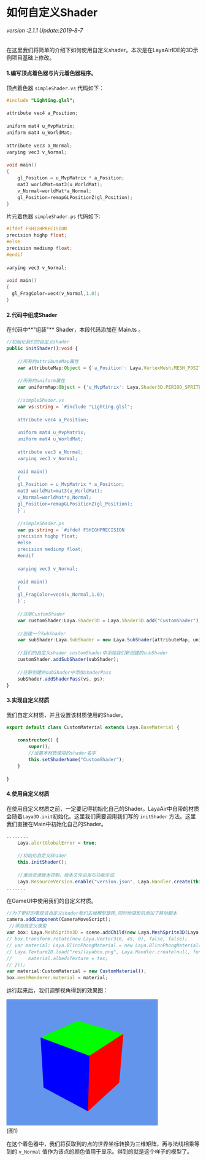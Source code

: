 # 如何自定义Shader

###### *version :2.1.1   Update:2019-8-7*

在这里我们将简单的介绍下如何使用自定义shader。本次是在LayaAirIDE的3D示例项目基础上修改。

#### 1.编写顶点着色器与片元着色器程序。

顶点着色器 `simpleShader.vs` 代码如下：

```c++
#include "Lighting.glsl";

attribute vec4 a_Position;

uniform mat4 u_MvpMatrix;
uniform mat4 u_WorldMat;

attribute vec3 a_Normal;
varying vec3 v_Normal;

void main()
{
	gl_Position = u_MvpMatrix * a_Position;
	mat3 worldMat=mat3(u_WorldMat);
	v_Normal=worldMat*a_Normal;
	gl_Position=remapGLPositionZ(gl_Position);
}
```

片元着色器 `simpleShader.ps` 代码如下:

```c++
#ifdef FSHIGHPRECISION
precision highp float;
#else
precision mediump float;
#endif

varying vec3 v_Normal;

void main()
{	
  gl_FragColor=vec4(v_Normal,1.0);
}
```

#### 2.代码中组成Shader

在代码中**"组装"** Shader，本段代码添加在 Main.ts 。

```typescript
//初始化我们的自定义shader
public initShader():void {

    //所有的attributeMap属性
    var attributeMap:Object = {'a_Position': Laya.VertexMesh.MESH_POSITION0, 'a_Normal': Laya.VertexMesh.MESH_NORMAL0};

	//所有的uniform属性
	var uniformMap:Object = {'u_MvpMatrix': Laya.Shader3D.PERIOD_SPRITE, 'u_WorldMat': Laya.Shader3D.PERIOD_SPRITE};

    //simpleShader.vs
    var vs:string = `#include "Lighting.glsl";

    attribute vec4 a_Position;

    uniform mat4 u_MvpMatrix;
    uniform mat4 u_WorldMat;

    attribute vec3 a_Normal;
    varying vec3 v_Normal;

    void main()
    {
    gl_Position = u_MvpMatrix * a_Position;
    mat3 worldMat=mat3(u_WorldMat);
    v_Normal=worldMat*a_Normal;
    gl_Position=remapGLPositionZ(gl_Position);
    }`;

    //simpleShader.ps
    var ps:string = `#ifdef FSHIGHPRECISION
    precision highp float;
    #else
    precision mediump float;
    #endif

    varying vec3 v_Normal;

    void main()
    {	
    gl_FragColor=vec4(v_Normal,1.0);
    }`;

	//注册CustomShader 
	var customShader:Laya.Shader3D = Laya.Shader3D.add("CustomShader");

	//创建一个SubShader
	var subShader:Laya.SubShader = new Laya.SubShader(attributeMap, uniformMap);

	//我们的自定义shader customShader中添加我们新创建的subShader
	customShader.addSubShader(subShader);

	//往新创建的subShader中添加shaderPass
	subShader.addShaderPass(vs, ps);
}
```

#### 3.实现自定义材质

我们自定义材质，并且设置该材质使用的Shader。

```typescript
export default class CustomMaterial extends Laya.BaseMaterial {
    
    constructor() { 
        super(); 
        //设置本材质使用的shader名字
        this.setShaderName("CustomShader");
    }
 
}
```

#### 4.使用自定义材质

​	在使用自定义材质之前，一定要记得初始化自己的Shader。LayaAir中自带的材质会随着`Laya3D.init`初始化。这里我们需要调用我们写的 `initShader` 方法。这里我们直接在Main中初始化自己的Shader。

```typescript
........	
	Laya.alertGlobalError = true;

	//初始化自定义Shader
    this.initShader();

    //激活资源版本控制，版本文件由发布功能生成
    Laya.ResourceVersion.enable("version.json", Laya.Handler.create(this, this.onVersionLoaded), Laya.ResourceVersion.FILENAME_VERSION);
.......
```

在GameUI中使用我们的自定义材质。

```typescript
//为了更好的表现该自定义shader我们去掉模型旋转,同时给摄影机添加了移动脚本
camera.addComponent(CameraMoveScript);
 //添加自定义模型
var box: Laya.MeshSprite3D = scene.addChild(new Laya.MeshSprite3D(Laya.PrimitiveMesh.createBox(1, 1, 1))) as Laya.MeshSprite3D;
// box.transform.rotate(new Laya.Vector3(0, 45, 0), false, false);
// var material: Laya.BlinnPhongMaterial = new Laya.BlinnPhongMaterial();
// Laya.Texture2D.load("res/layabox.png", Laya.Handler.create(null, function(tex:Laya.Texture2D) {
// 		material.albedoTexture = tex;
// }));
var material:CustomMaterial = new CustomMaterial();
box.meshRenderer.material = material;
```

运行起来后，我们调整视角得到的效果图：

![](img/1.png)<br>(图1)

在这个着色器中，我们将获取到的点的世界坐标转换为三维矩阵，再与法线相乘等到的 `v_Normal` 值作为该点的颜色值用于显示。得到的就是这个样子的模型了。